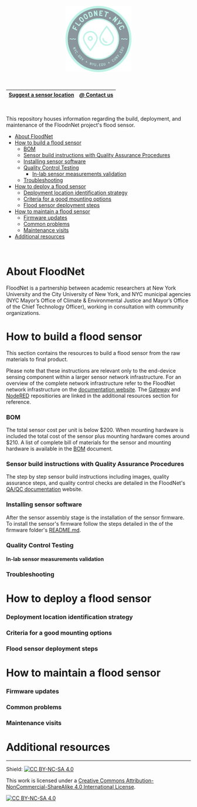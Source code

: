 
<p align="center">
    <a href="https://www.floodnet.nyc/">
        <img src="img/logo.png" height="180">
    </a>
</p>

<br>


| [Suggest a sensor location](https://docs.google.com/forms/d/e/1FAIpQLScIM4Nu0z6l5HO8uzl9k4RGRSzU549LakNMNijnjGAHodFg9w/viewform) | [_@_ Contact us](mailto:info@floodnet.nyc) |
| :----------: | :----------: |

<br>

This repository houses information regarding the build, deployment, and maintenance of the FloodnNet project's flood sensor.
<br>

- [About FloodNet](#about-floodnet)
- [How to build a flood sensor](#how-to-build-a-flood-sensor)
  - [BOM](#bom)
  - [Sensor build instructions with Quality Assurance Procedures](#sensor-build-instructions-with-quality-assurance-procedures)
  - [Installing sensor software](#installing-sensor-software)
  - [Quality Control Testing](#quality-control-testing)
    - [In-lab sensor measurements validation](#in-lab-sensor-measurements-validation)
  - [Troubleshooting](#troubleshooting)
- [How to deploy a flood sensor](#how-to-deploy-a-flood-sensor)
  - [Deployment location identification strategy](#deployment-location-identification-strategy)
  - [Criteria for a good mounting options](#criteria-for-a-good-mounting-options)
  - [Flood sensor deployment steps](#flood-sensor-deployment-steps)
- [How to maintain a flood sensor](#how-to-maintain-a-flood-sensor)
  - [Firmware updates](#firmware-updates)
  - [Common problems](#common-problems)
  - [Maintenance visits](#maintenance-visits)
- [Additional resources](#additional-resources)
<br>

# About FloodNet
FloodNet is a partnership between academic researchers at New York University and the City University of New York, and NYC municipal agencies (NYC Mayor’s Office of Climate & Environmental Justice and Mayor’s Office of the Chief Technology Officer), working in consultation with community organizations.

# How to build a flood sensor
This section contains the resources to build a flood sensor from the raw materials to final product. 

Please note that these instructions are relevant only to the end-device sensing component within a larger sensor network infrastructure. For an overview of the complete network infrastructure refer to the FloodNet network infrastructure on the [documentation website](https://floodnet-nyc.github.io//real-time-data-pipeline/#31-data-flow-pipeline-overview). The [Gateway](https://github.com/floodnet-nyc/floodnet-gateway) and [NodeRED](https://github.com/floodnet-nyc/floodnet-nodered) repositiories are linked in the additional resources section for reference. 

### BOM 
The total sensor cost per unit is below $200. When mounting hardware is included the total cost of the sensor plus mounting hardware comes around $210. A list of complete bill of materials for the sensor and mounting hardware is available in the [BOM](https://github.com/floodnet-nyc/flood-sensor/tree/main/hardware/BOM.md) document.


### Sensor build instructions with Quality Assurance Procedures
The step by step sensor build instructions including images, quality assurance steps, and quality control checks are detailed in the FloodNet's [QA/QC documentation](https://floodnet-nyc.github.io//quality-management/sensor-assembly-qap/) website.


### Installing sensor software
After the sensor assembly stage is the installation of the sensor firmware. To install the sensor's firmware follow the steps detailed in the of the firmware folder's [README.md](https://github.com/floodnet-nyc/flood-sensor/tree/main/firmware/readme.md). 

### Quality Control Testing 

#### In-lab sensor measurements validation

### Troubleshooting

# How to deploy a flood sensor

### Deployment location identification strategy

### Criteria for a good mounting options

### Flood sensor deployment steps

# How to maintain a flood sensor

### Firmware updates

### Common problems

### Maintenance visits

# Additional resources



------------------------------------------------------------------------------------------------------------------------
Shield: [![CC BY-NC-SA 4.0][cc-by-nc-sa-shield]][cc-by-nc-sa]

This work is licensed under a
[Creative Commons Attribution-NonCommercial-ShareAlike 4.0 International License][cc-by-nc-sa].

[![CC BY-NC-SA 4.0][cc-by-nc-sa-image]][cc-by-nc-sa]

[cc-by-nc-sa]: http://creativecommons.org/licenses/by-nc-sa/4.0/
[cc-by-nc-sa-image]: https://licensebuttons.net/l/by-nc-sa/4.0/88x31.png
[cc-by-nc-sa-shield]: https://img.shields.io/badge/License-CC%20BY--NC--SA%204.0-lightgrey.svg
